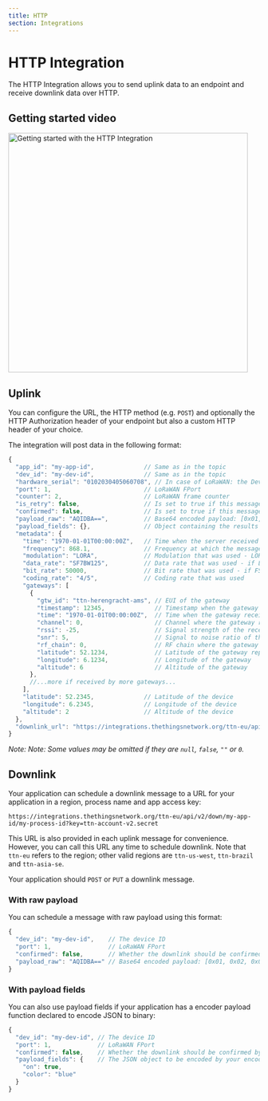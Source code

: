 ```yaml
---
title: HTTP
section: Integrations
---
```


# HTTP Integration

The HTTP Integration allows you to send uplink data to an endpoint and receive downlink data over HTTP.

## Getting started video

<a href="https://www.youtube.com/watch?v=Uebcq7xmI1M&index=2&list=PLM8eOeiKY7JVwrBYRHxsf9p0VM_dVapXl" target="_blank"><img src="https://www.thethingsnetwork.org/docs/applications/HTTP-Integration.png" 
alt="Getting started with the HTTP Integration" width="480" /></a>

## Uplink

You can configure the URL, the HTTP method (e.g. `POST`) and optionally the HTTP Authorization header of your endpoint but also a custom HTTP header of your choice.

The integration will post data in the following format:

```js
{
  "app_id": "my-app-id",              // Same as in the topic
  "dev_id": "my-dev-id",              // Same as in the topic
  "hardware_serial": "0102030405060708", // In case of LoRaWAN: the DevEUI
  "port": 1,                          // LoRaWAN FPort
  "counter": 2,                       // LoRaWAN frame counter
  "is_retry": false,                  // Is set to true if this message is a retry (you could also detect this from the counter)
  "confirmed": false,                 // Is set to true if this message was a confirmed message
  "payload_raw": "AQIDBA==",          // Base64 encoded payload: [0x01, 0x02, 0x03, 0x04]
  "payload_fields": {},               // Object containing the results from the payload functions - left out when empty
  "metadata": {
    "time": "1970-01-01T00:00:00Z",   // Time when the server received the message
    "frequency": 868.1,               // Frequency at which the message was sent
    "modulation": "LORA",             // Modulation that was used - LORA or FSK
    "data_rate": "SF7BW125",          // Data rate that was used - if LORA modulation
    "bit_rate": 50000,                // Bit rate that was used - if FSK modulation
    "coding_rate": "4/5",             // Coding rate that was used
    "gateways": [
      {
        "gtw_id": "ttn-herengracht-ams", // EUI of the gateway
        "timestamp": 12345,              // Timestamp when the gateway received the message
        "time": "1970-01-01T00:00:00Z",  // Time when the gateway received the message - left out when gateway does not have synchronized time
        "channel": 0,                    // Channel where the gateway received the message
        "rssi": -25,                     // Signal strength of the received message
        "snr": 5,                        // Signal to noise ratio of the received message
        "rf_chain": 0,                   // RF chain where the gateway received the message
        "latitude": 52.1234,             // Latitude of the gateway reported in its status updates
        "longitude": 6.1234,             // Longitude of the gateway
        "altitude": 6                    // Altitude of the gateway
      },
      //...more if received by more gateways...
    ],
    "latitude": 52.2345,              // Latitude of the device
    "longitude": 6.2345,              // Longitude of the device
    "altitude": 2                     // Altitude of the device
  },
  "downlink_url": "https://integrations.thethingsnetwork.org/ttn-eu/api/v2/down/my-app-id/my-process-id?key=ttn-account-v2.secret"
}
```

_Note: Note: Some values may be omitted if they are `null`, `false`, `""` or `0`._

## Downlink

Your application can schedule a downlink message to a URL for your application in a region, process name and app access key:

```
https://integrations.thethingsnetwork.org/ttn-eu/api/v2/down/my-app-id/my-process-id?key=ttn-account-v2.secret
```

This URL is also provided in each uplink message for convenience. However, you can call this URL any time to schedule downlink. Note that `ttn-eu` refers to the region; other valid regions are `ttn-us-west`, `ttn-brazil` and `ttn-asia-se`.

Your application should `POST` or `PUT` a downlink message.

### With raw payload

You can schedule a message with raw payload using this format:

```js
{
  "dev_id": "my-dev-id",    // The device ID
  "port": 1,                // LoRaWAN FPort
  "confirmed": false,       // Whether the downlink should be confirmed by the device
  "payload_raw": "AQIDBA==" // Base64 encoded payload: [0x01, 0x02, 0x03, 0x04]
}
```

### With payload fields

You can also use payload fields if your application has a encoder payload function declared to encode JSON to binary:

```js
{
  "dev_id": "my-dev-id", // The device ID
  "port": 1,             // LoRaWAN FPort
  "confirmed": false,    // Whether the downlink should be confirmed by the device
  "payload_fields": {    // The JSON object to be encoded by your encoder payload function
    "on": true,
    "color": "blue"
  }
}
```
